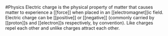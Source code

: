 #Physics 
Electric charge is the physical property of matter that causes matter to experience a [[force]] when placed in an [[electromagnet]]ic field. Electric charge can be [[positive]] or [[negative]] (commonly carried by [[proton]]s and [[electron]]s respectively, by convention). Like charges repel each other and unlike charges attract each other.
